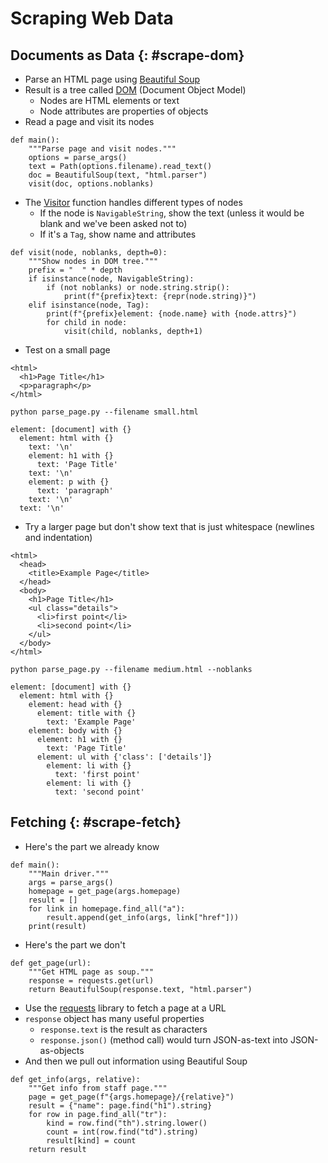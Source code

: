 # Scraping Web Data

## Documents as Data {: #scrape-dom}

-   Parse an HTML page using [Beautiful Soup][bs4]
-   Result is a tree called [DOM](g:dom) (Document Object Model)
    -   Nodes are HTML elements or text
    -   Node attributes are properties of objects
-   Read a page and visit its nodes

```{data-file="parse_page.py:main"}
def main():
    """Parse page and visit nodes."""
    options = parse_args()
    text = Path(options.filename).read_text()
    doc = BeautifulSoup(text, "html.parser")
    visit(doc, options.noblanks)
```

-   The [Visitor](g:visitor) function handles different types of nodes
    -   If the node is `NavigableString`, show the text (unless it would be blank and we've been asked not to)
    -   If it's a `Tag`, show name and attributes

```{data-file="parse_page.py:visit"}
def visit(node, noblanks, depth=0):
    """Show nodes in DOM tree."""
    prefix = "  " * depth
    if isinstance(node, NavigableString):
        if (not noblanks) or node.string.strip():
            print(f"{prefix}text: {repr(node.string)}")
    elif isinstance(node, Tag):
        print(f"{prefix}element: {node.name} with {node.attrs}")
        for child in node:
            visit(child, noblanks, depth+1)
```

-   Test on a small page

```{data-file="small.html"}
<html>
  <h1>Page Title</h1>
  <p>paragraph</p>
</html>

```
```{data-file="small.sh"}
python parse_page.py --filename small.html
```
```{data-file="small.out"}
element: [document] with {}
  element: html with {}
    text: '\n'
    element: h1 with {}
      text: 'Page Title'
    text: '\n'
    element: p with {}
      text: 'paragraph'
    text: '\n'
  text: '\n'
```

-   Try a larger page but don't show text that is just whitespace (newlines and indentation)

```{data-file="medium.html"}
<html>
  <head>
    <title>Example Page</title>
  </head>
  <body>
    <h1>Page Title</h1>
    <ul class="details">
      <li>first point</li>
      <li>second point</li>
    </ul>
  </body>
</html>
```
```{data-file="medium.sh"}
python parse_page.py --filename medium.html --noblanks
```
```{data-file="medium.out"}
element: [document] with {}
  element: html with {}
    element: head with {}
      element: title with {}
        text: 'Example Page'
    element: body with {}
      element: h1 with {}
        text: 'Page Title'
      element: ul with {'class': ['details']}
        element: li with {}
          text: 'first point'
        element: li with {}
          text: 'second point'
```

## Fetching {: #scrape-fetch}

-   Here's the part we already know

```{data-file="scrape.py:main"}
def main():
    """Main driver."""
    args = parse_args()
    homepage = get_page(args.homepage)
    result = []
    for link in homepage.find_all("a"):
        result.append(get_info(args, link["href"]))
    print(result)
```

-   Here's the part we don't

```{data-file="scrape.py:get_page"}
def get_page(url):
    """Get HTML page as soup."""
    response = requests.get(url)
    return BeautifulSoup(response.text, "html.parser")
```

-   Use the [requests][requests] library to fetch a page at a URL
-   `response` object has many useful properties
    -   `response.text` is the result as characters
    -   `response.json()` (method call) would turn JSON-as-text into JSON-as-objects
-   And then we pull out information using Beautiful Soup

```{data-file="scrape.py:get_info"}
def get_info(args, relative):
    """Get info from staff page."""
    page = get_page(f"{args.homepage}/{relative}")
    result = {"name": page.find("h1").string}
    for row in page.find_all("tr"):
        kind = row.find("th").string.lower()
        count = int(row.find("td").string)
        result[kind] = count
    return result
```

[bs4]: https://beautiful-soup-4.readthedocs.io/
[requests]: https://requests.readthedocs.io/
